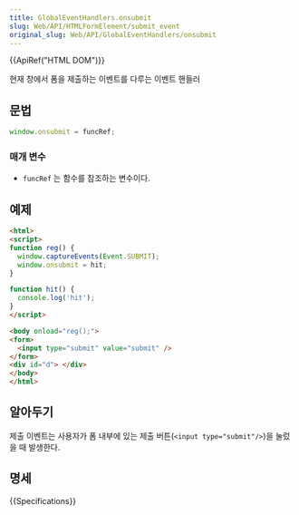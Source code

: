 ```yaml
---
title: GlobalEventHandlers.onsubmit
slug: Web/API/HTMLFormElement/submit_event
original_slug: Web/API/GlobalEventHandlers/onsubmit
---
```

{{ApiRef("HTML DOM")}}

현재 창에서 폼을 제출하는 이벤트를 다루는 이벤트 핸들러

## 문법

```js
window.onsubmit = funcRef;
```

### 매개 변수

- `funcRef` 는 함수를 참조하는 변수이다.

## 예제

```html
<html>
<script>
function reg() {
  window.captureEvents(Event.SUBMIT);
  window.onsubmit = hit;
}

function hit() {
  console.log('hit');
}
</script>

<body onload="reg();">
<form>
  <input type="submit" value="submit" />
</form>
<div id="d"> </div>
</body>
</html>
```

## 알아두기

제출 이벤트는 사용자가 폼 내부에 있는 제출 버튼(`<input type="submit"/>`)을 눌렀을 때 발생한다.

## 명세

{{Specifications}}
